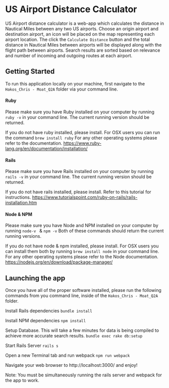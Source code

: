 # US Airport Distance Calculator

US Airport distance calculator is a web-app which calculates the distance in Nautical Miles between any two US airports.
Choose an origin airport and destination airport, an icon will be placed on the map representing each airport location.
The click the `Calculate Distance` button and the total distance in Nautical Miles between airports will be displayed
along with the flight path between airports. Search results are sorted based on relevance and number of incoming and outgoing
routes at each airport.

## Getting Started

To run this application locally on your machine, first navigate to the `Hakos_Chris - Moat_Q2A` folder via your command line.

#### Ruby
Please make sure you have Ruby installed on your computer by running
`ruby -v` in your command line. The current running version should be returned.

If you do not have ruby installed, please install. For OSX users you can run the command
`brew install ruby`
For any other operating systems please refer to the documentation. https://www.ruby-lang.org/en/documentation/installation/

#### Rails
Please make sure you have Rails installed on your computer by running
`rails -v` in your command line. The current running version should be returned.

If you do not have rails installed, please install. Refer to this tutorial for instructions.
https://www.tutorialspoint.com/ruby-on-rails/rails-installation.htm

#### Node & NPM
Please make sure you have Node and NPM installed on your computer by running
`node-v `
  &
`npm -v`
Both of these commands should return the current running versions.

If you do not have node & npm installed, please install. For OSX users you can
install them both by running `brew install node` in your command line.
For any other operating systems please refer to the Node documentation.
https://nodejs.org/en/download/package-manager/

## Launching the app
Once you have all of the proper software installed, please run the following commands
from you command line, inside of the `Hakos_Chris - Moat_Q2A` folder.

Install Rails dependencies
`bundle install`

Install NPM dependencies
`npm install`

Setup Database. This will take a few minutes for data is being compiled to achieve more
accurate search results.
`bundle exec rake db:setup`

Start Rails Server
`rails s`

Open a new Terminal tab and run webpack
`npm run webpack`

Navigate your web browser to http://localhost:3000/ and enjoy!

Note: You must be simultaneously running the rails server and webpack for the
app to work.
